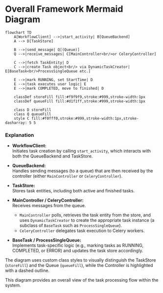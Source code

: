 # Overall Framework Mermaid Diagram

```mermaid
flowchart TD
    A[WorkflowClient] -->|start_activity| B[QueueBackend]
    A --> D[TaskStore]

    B -->|send_message| Q[(Queue)]
    Q -->|receive_messages| C[MainController<br/>or CeleryController]

    C -->|fetch TaskEntity| D
    C -->|create Task object<br/> via DynamicTaskCreator| E[BaseTask<br/>ProcessSingleQueue etc.]

    E -->|mark RUNNING, set StartTime| D
    E -->|task executes user logic| E
    E -->|mark COMPLETED, move to finished| D

    classDef storeFill fill:#f9f9f9,stroke:#999,stroke-width:1px
    classDef queueFill fill:#d1f1ff,stroke:#999,stroke-width:1px

    class D storeFill
    class Q queueFill
    style C fill:#f0fff0,stroke:#999,stroke-width:1px,stroke-dasharray: 5 5

```


### Explanation

- **WorkflowClient:**  
  Initiates task creation by calling `start_activity`, which interacts with both the QueueBackend and TaskStore.

- **QueueBackend:**  
  Handles sending messages (to a queue) that are then received by the controller (either `MainController` or `CeleryController`).

- **TaskStore:**  
  Stores task entities, including both active and finished tasks.

- **MainController / CeleryController:**  
  Receives messages from the queue.  
  - `MainController` polls, retrieves the task entity from the store, and uses `DynamicTaskCreator` to create the appropriate task instance (a subclass of `BaseTask` such as `ProcessSingleQueue`).  
  - `CeleryController` delegates task execution to Celery workers.

- **BaseTask / ProcessSingleQueue:**  
  Implements task-specific logic (e.g., marking tasks as RUNNING, COMPLETED, or ERROR) and updates the task store accordingly.

The diagram uses custom class styles to visually distinguish the TaskStore (`storeFill`) and the Queue (`queueFill`), while the Controller is highlighted with a dashed outline.

This diagram provides an overall view of the task processing flow within the system.
